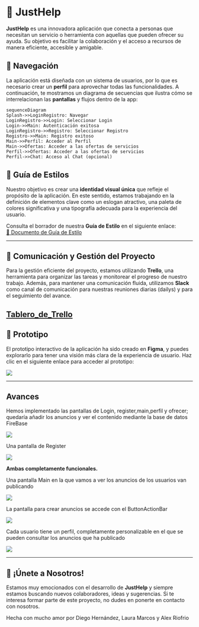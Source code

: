 # 🌟 JustHelp

**JustHelp** es una innovadora aplicación que conecta a personas que necesitan un servicio o herramienta con aquellas que pueden ofrecer su ayuda. Su objetivo es facilitar la colaboración y el acceso a recursos de manera eficiente, accesible y amigable.


## 🧭 Navegación

La aplicación está diseñada con un sistema de usuarios, por lo que es necesario crear un **perfil** para aprovechar todas las funcionalidades. A continuación, te mostramos un diagrama de secuencias que ilustra cómo se interrelacionan las **pantallas** y flujos dentro de la app:

```mermaid  
sequenceDiagram  
Splash->>LoginRegistro: Navegar  
LoginRegistro->>Login: Seleccionar Login  
Login->>Main: Autenticación exitosa  
LoginRegistro->>Registro: Seleccionar Registro  
Registro->>Main: Registro exitoso  
Main->>Perfil: Acceder al Perfil  
Main->>Ofertas: Acceder a las ofertas de servicios  
Perfil->>Ofertas: Acceder a las ofertas de servicios  
Perfil->>Chat: Acceso al Chat (opcional)  
```

## 🎨 Guía de Estilos

Nuestro objetivo es crear una **identidad visual única** que refleje el propósito de la aplicación. En este sentido, estamos trabajando en la definición de elementos clave como un eslogan atractivo, una paleta de colores significativa y una tipografía adecuada para la experiencia del usuario.

Consulta el borrador de nuestra **Guía de Estilo** en el siguiente enlace:      
[📝 Documento de Guía de Estilo](https://docs.google.com/document/d/1To0nNd6fP_WXIR3FwjGGhG-NOePMouthCsHCJ_IShss/edit?usp=sharing)
    
---   
## 📅 Comunicación y Gestión del Proyecto

Para la gestión eficiente del proyecto, estamos utilizando **Trello**, una herramienta para organizar las tareas y monitorear el progreso de nuestro trabajo. Además, para mantener una comunicación fluida, utilizamos **Slack** como canal de comunicación para nuestras reuniones diarias (dailys) y para el seguimiento del avance.

[ Tablero_de_Trello](https://trello.com/invite/b/6751730388e69d7bfda0d0b7/ATTI2766aa5779fe8fd042ab8ea5516d7bce6B4A2557/app-de-servicios)
---   
## 📱 Prototipo

El prototipo interactivo de la aplicación ha sido creado en **Figma**, y puedes explorarlo para tener una visión más clara de la experiencia de usuario. Haz clic en el siguiente enlace para acceder al prototipo:

<a href="https://www.figma.com/design/rrjd66D3OZdLlEksg2UDdk/JustHelp?node-id=0-1&t=h8fBRFVcTNyGL8Zr-1"><img src="img/figma.png"></a>
    
---
##  Avances
Hemos implementado las pantallas de Login, register,main,perfil y ofrecer; quedaría añadir los anuncios y ver el contenido mediante la base de datos FireBase


<img src="img/login.png">

Una pantalla de Register 


<img src="img/register.png">

**Ambas completamente funcionales.**

Una pantalla Main en la que vamos a ver los anuncios de los usuarios van publicando 


<img src="img/main.png">

La pantalla para crear anuncios se accede con el ButtonActionBar 


<img src="img/ofrezco.png">

Cada usuario tiene un perfil, completamente personalizable en el que se pueden consultar los anuncios que ha publicado 


<img src="img/perfil.png">




---   
## 🚀 ¡Únete a Nosotros!

Estamos muy emocionados con el desarrollo de **JustHelp** y siempre estamos buscando nuevos colaboradores, ideas y sugerencias. Si te interesa formar parte de este proyecto, no dudes en ponerte en contacto con nosotros.

Hecha con mucho amor por Diego Hernández, Laura Marcos y Alex Riofrio